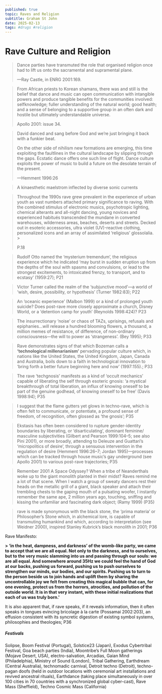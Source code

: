 ```yaml
---
published: true
topic: Raves and Religion
subtitle: Graham St John
date: 2025-02-13
tags: #drugs #religion
---
```

# Rave Culture and Religion


> Dance parties have transmuted the role that organised religion once had to lift us onto the sacramental and supramental plane. 
> 
> —Ray Castle, in ENRG 2001:169.

> From African priests to Korean shamans, there was and still is the belief that dance and music can open communication with intangible powers and produce tangible benefits for the communities involved: selfknowledge; fuller understanding of the natural world; good health; and a sense of belonging to a supportive group in an often dark and hostile but ultimately understandable universe. 
> 
> Apollo 2001: issue 34.

> David danced and sang before God and we’re just bringing it back with a funkier beat.
> 
> On the other side of nihilism new formations are emerging, this time exploiting the faultlines in the cultural landscape by slipping through the gaps. Ecstatic dance offers one such line of flight. Dance culture exploits the power of music to build a future on the desolate terrain of the present. 
> 
> —Hemment 1996:26

> A kinaesthetic maelstrom inflected by diverse sonic currents

> Throughout the 1990s rave grew prevalent in the experience of urban youth as vast numbers attached primary significance to raving. With the combined stimulus of electronic musics, psychotropic lighting, chemical alterants and all-night dancing, young novices and experienced habitués transcended the mundane in converted warehouses, wilderness areas, beaches, deserts and streets. Decked out in esoteric accessories, ultra violet (UV)-reactive clothing, personalized icons and an array of assimilated ‘religious’ glossolalia. >
> 
> P.18

> Rudolf Otto named the ‘mysterium tremendum’, the religious experience which he indicated ‘may burst in sudden eruption up from the depths of the soul with spasms and convulsions, or lead to the strongest excitements, to intoxicated frenzy, to transport, and to ecstasy’ (1959:27); P21

> Victor Turner called the realm of the ‘subjunctive mood’—a world of ‘wish, desire, possibility, or hypothesis’ (Turner 1982:83); P22

> An ‘oceanic experience’ (Malbon 1999) or a kind of prolonged youth suicide? Does post-rave more closely approximate a church, Disney World, or a ‘detention camp for youth’ (Reynolds 1998:424)? P23

> The insurrectionary ‘noise’ or chaos of TAZs, uprisings, refusals and epiphanies…will release a hundred blooming flowers, a thousand, a million memes of resistance, of difference, of non-ordinary consciousness—the will to power as ‘strangeness’. (Bey 1995); P33

> Rave demonstrates signs of that which Bozeman calls a **‘technological millenarianism’** pervading popular culture which, in nations like the United States, the United Kingdom, Japan, Canada and Australia, boils down to a faith in technological innovation to ‘bring forth a better future beginning here and now’ (1997:155).; P33

> The rave ‘techgnosis’ manifests as a kind of ‘occult mechanics’ capable of liberating the self through esoteric gnosis: ‘a mystical breakthrough of total liberation, an influx of knowing oneself to be part of the genuine godhead, of knowing oneself to be free’ (Davis 1998:94); P35

> I suggest that the flame gutters yet glows in techno-rave, which is often felt to communicate, or potentiate, a profound sense of freedom, of recognition, often glossed as ‘the gnosis’; P35

> Ekstasis has often been considered to rupture gender-identity boundaries by liberating, or ‘disarticulating’, dominant feminine/ masculine subjectivities (Gilbert and Pearson 1999:104–5; see also Pini 2001), or more broadly, attending to Deleuze and Guattari’s ‘micropolitics of desire’, through a sensuous intervention in the regulation of desire (Hemment 1996:26–7; Jordan 1995)—processes which can be tracked through house music’s gay underground (see Apollo 2001) to various post-rave trajectories; P35

> Remember 2001 A Space Odyssey? When a tribe of Neanderthals woke up to the giant monolith planted in their midst? Raves remind me a lot of that scene. When I watch a group of sweaty dancers rest their heads on the metallic grill of a giant, black speaker and attach their trembling chests to the gaping mouth of a pulsating woofer, I instantly remember the same ape, 2 million years ago, touching, sniffing and kissing the unfamiliar and fascinating dark object; (Ramy 1999) (P35)

>rave is made synonymous with the black stone, the ‘prima materia’ or Philosopher’s Stone which, in alchemical lore, is capable of transmuting humankind and which, according to interpretation (see Weidner 2000), inspired Stanley Kubrick’s black monolith in 2001; P36

Rave Manifesto:

**> ‘in the heat, dampness, and darkness’ of the womb-like party, we came to accept that we are all equal. Not only to the darkness, and to ourselves, but to the very music slamming into us and passing through our souls: we are all equal. And somewhere around 35Hz we could feel the hand of God at our backs, pushing us forward, pushing us to push ourselves to strengthen our minds, our bodies, and our spirits. Pushing us to turn to the person beside us to join hands and uplift them by sharing the uncontrollable joy we felt from creating this magical bubble that can, for one evening, protect us from the horrors, atrocities, and pollution of the outside world. It is in that very instant, with these initial realizations that each of us was truly born.'**

It is also apparent that, if rave speaks, if it reveals information, then it often speaks in tongues evincing bricolage à la carte (Possamai 2002:203), an effusion consistent with its syncretic digestion of existing symbol systems, philosophies and theologies; P36

##### Festivals

Solipse, Boom Festival (Portugal), Solstice23 (Japan), Exodus Cybertribal Festival, Goa beach parties (India), Moontribe’s Full Moon gatherings (Mojave Desert, USA), electro-salvation, Arcadias, Gaian Mind (Philadelphia), Ministry of Sound (London), Tribal Gathering, Earthdream (Central Australia), technomadic carnival, Detroit techno (Detroit), techno-pagan doofs (held in outdoor locations with ceremonial art installations and revived ancestral rituals), Earthdance (taking place simultaneously in over 100 cities in 70 countries with a synchronized global cyber-cast), Rave Mass (Sheffield), Techno Cosmic Mass (California)